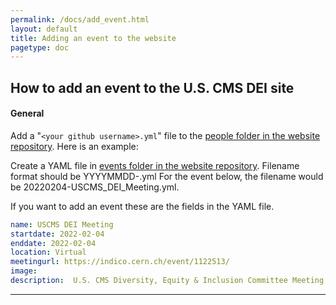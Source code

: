 ```yaml
---
permalink: /docs/add_event.html
layout: default
title: Adding an event to the website
pagetype: doc
---
```


## How to add an event to the U.S. CMS DEI site

#### General

Add a "`<your github username>.yml`" file to the [people folder in the website repository](https://github.com/uscms-diversity-equity-inclusion/uscms-diversity-equity-inclusion.github.io/tree/master/_data/people). Here is an example:

Create a YAML file in [events folder in the website repository](https://github.com/uscms-diversity-equity-inclusion/uscms-diversity-equity-inclusion.github.io/tree/master/_data/events).  Filename format should be YYYYMMDD-<Descriptive Name>.yml 
For the event below, the filename would be 20220204-USCMS_DEI_Meeting.yml.

If you want to add an event these are the fields in the YAML file. 

```yaml
name: USCMS DEI Meeting
startdate: 2022-02-04
enddate: 2022-02-04
location: Virtual
meetingurl: https://indico.cern.ch/event/1122513/
image:
description:  U.S. CMS Diversity, Equity & Inclusion Committee Meeting
```

---

